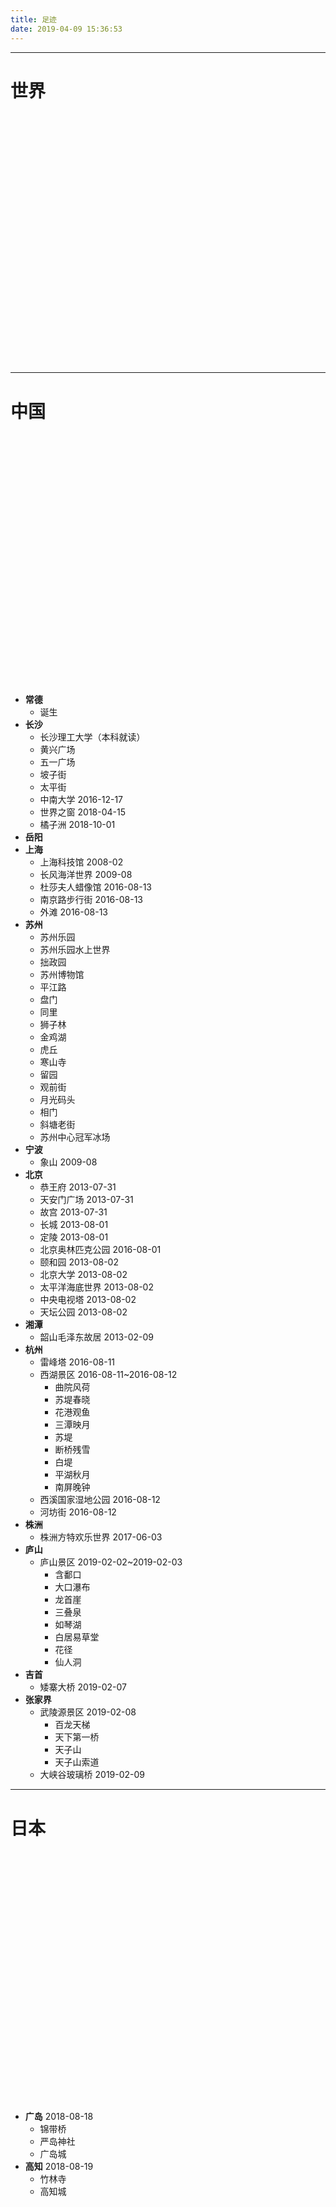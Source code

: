 ```yaml
---
title: 足迹
date: 2019-04-09 15:36:53
---
```


***

# 世界

<div id="world-map-markers" style="width: 600px; height: 400px"></div>

***

# 中国

<div id="china-map-markers" style="width: 600px; height: 400px"></div>

- **常德**
	- 诞生
- **长沙**
	- 长沙理工大学（本科就读）
	- 黄兴广场
	- 五一广场
	- 坡子街
	- 太平街
	- 中南大学  2016-12-17
	- 世界之窗  2018-04-15
	- 橘子洲  2018-10-01
- **岳阳**
- **上海**
	- 上海科技馆  2008-02
	- 长风海洋世界  2009-08
	- 杜莎夫人蜡像馆  2016-08-13
	- 南京路步行街  2016-08-13
	- 外滩  2016-08-13
- **苏州**
	- 苏州乐园
	- 苏州乐园水上世界
	- 拙政园
	- 苏州博物馆
	- 平江路
	- 盘门
	- 同里
	- 狮子林
	- 金鸡湖
	- 虎丘
	- 寒山寺
	- 留园
	- 观前街
	- 月光码头
	- 相门
	- 斜塘老街
	- 苏州中心冠军冰场
- **宁波**
	- 象山  2009-08
- **北京**
	- 恭王府  2013-07-31
	- 天安门广场  2013-07-31
	- 故宫  2013-07-31
	- 长城  2013-08-01
	- 定陵  2013-08-01
	- 北京奥林匹克公园  2016-08-01
	- 颐和园  2013-08-02
	- 北京大学  2013-08-02
	- 太平洋海底世界  2013-08-02
	- 中央电视塔  2013-08-02
	- 天坛公园  2013-08-02
- **湘潭**
	- 韶山毛泽东故居  2013-02-09
- **杭州**
	- 雷峰塔  2016-08-11
	- 西湖景区  2016-08-11~2016-08-12
		- 曲院风荷
		- 苏堤春晓
		- 花港观鱼
		- 三潭映月
		- 苏堤
		- 断桥残雪
		- 白堤
		- 平湖秋月
		- 南屏晚钟
	- 西溪国家湿地公园  2016-08-12
	- 河坊街  2016-08-12
- **株洲**
	- 株洲方特欢乐世界  2017-06-03
- **庐山**
	- 庐山景区  2019-02-02~2019-02-03
		- 含鄱口
		- 大口瀑布
		- 龙首崖
		- 三叠泉
		- 如琴湖
		- 白居易草堂
		- 花径
		- 仙人洞
- **吉首**
	- 矮寨大桥  2019-02-07
- **张家界**
	- 武陵源景区  2019-02-08
		- 百龙天梯
		- 天下第一桥
		- 天子山
		- 天子山索道
	- 大峡谷玻璃桥  2019-02-09

***

# 日本

<div id="japan-map-markers" style="width: 600px; height: 400px"></div>

- **广岛**  2018-08-18
	- 锦带桥
	- 严岛神社
	- 广岛城
- **高知**  2018-08-19
	- 竹林寺
	- 高知城

<link rel="stylesheet" href="/js/map/jquery-jvectormap-2.0.3.css" type="text/css" media="screen"/>
<script src="/js/map/jquery-3.3.1.min.js"></script>
<script src="/js/map/jquery-jvectormap-2.0.3.min.js"></script>
<script src="/js/map/jquery-jvectormap-world-mill.js"></script>
<script src="/js/map/jquery-jvectormap-cn-merc-en.js"></script>
<script src="/js/map/jquery-jvectormap-jp-merc.js"></script>
<script src="/js/map/map-data.js"></script>